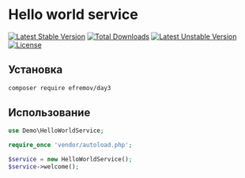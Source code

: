 # Hello world service

[![Latest Stable Version](https://poser.pugx.org/phpunit/phpunit/v)](//packagist.org/packages/phpunit/phpunit) [![Total Downloads](https://poser.pugx.org/phpunit/phpunit/downloads)](//packagist.org/packages/phpunit/phpunit) [![Latest Unstable Version](https://poser.pugx.org/phpunit/phpunit/v/unstable)](//packagist.org/packages/phpunit/phpunit) [![License](https://poser.pugx.org/phpunit/phpunit/license)](//packagist.org/packages/phpunit/phpunit)

## Установка

```bash
composer require efremov/day3
```

## Использование

```php
use Demo\HelloWorldService;

require_once 'vendor/autoload.php';

$service = new HelloWorldService();
$service->welcome();
```